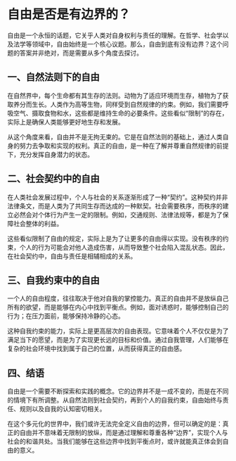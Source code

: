 # 自由是否是有边界的？

自由是一个永恒的话题，它关乎人类对自身权利与责任的理解。在哲学、社会学以及法学等领域中，自由始终是一个核心议题。那么，自由到底有没有边界？这个问题的答案并非绝对，而是需要从多个角度去探讨。

## 一、自然法则下的自由

在自然界中，每个生命都有其生存的法则。动物为了适应环境而生存，植物为了获取养分而生长。人类作为高等生物，同样受到自然规律的约束。例如，我们需要呼吸空气、摄取食物和水，这些都是维持生命的必要条件。这些看似“限制”的存在，实际上是确保人类能够更好地生存和发展。

从这个角度来看，自由并不是无拘无束的。它是在自然法则的基础上，通过人类自身的努力去争取和实现的权利。真正的自由，是一种在了解并尊重自然规律的前提下，充分发挥自身潜力的状态。

## 二、社会契约中的自由

在人类社会发展过程中，个人与社会的关系逐渐形成了一种“契约”。这种契约并非法律条文，而是人类为了共同生存而达成的一种默契。社会需要秩序，而秩序的建立必然会对个体行为产生一定的限制。例如，交通规则、法律法规等，都是为了保障社会整体的利益。

这些看似限制了自由的规定，实际上是为了让更多的自由得以实现。没有秩序的约束，个人的行为可能会对他人造成伤害，从而导致整个社会陷入混乱状态。因此，在社会契约中，自由与责任是相辅相成的关系。

## 三、自我约束中的自由

一个人的自由程度，往往取决于他对自我的掌控能力。真正的自由并不是放纵自己所有的欲望，而是能够在内心中找到平衡点。例如，面对诱惑时，能够控制自己的行为；在压力面前，能够保持冷静的心态。

这种自我约束的能力，实际上是更高层次的自由表现。它意味着个人不仅仅是为了满足当下的愿望，而是为了实现更长远的目标和价值。通过自我管理，人们能够在复杂的社会环境中找到属于自己的位置，从而获得真正的自由感。

## 四、结语

自由是一个需要不断探索和实践的概念。它的边界并不是一成不变的，而是在不同的情境下有所调整。从自然法则到社会契约，再到个人的自我约束，自由始终与责任、规则以及自我的认知密切相关。

在这个多元化的世界中，我们或许无法完全定义自由的边界，但可以确定的是：真正的自由并不意味着无限制的放纵，而是通过理解和尊重各种“边界”，实现个人与社会的和谐共处。当我们能够在这些边界中找到平衡点时，或许就能真正体会到自由的意义。